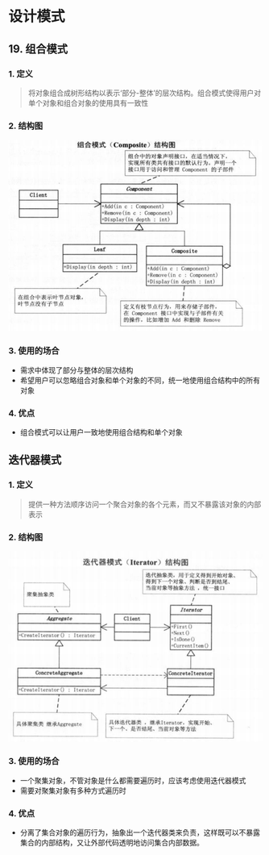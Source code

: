 # 设计模式

## 19. 组合模式

### 1. 定义

> 将对象组合成树形结构以表示‘部分-整体’的层次结构。组合模式使得用户对单个对象和组合对象的使用具有一致性

### 2. 结构图

![组合模式](./组合模式.png)

### 3. 使用的场合

- 需求中体现了部分与整体的层次结构
- 希望用户可以忽略组合对象和单个对象的不同，统一地使用组合结构中的所有对象

### 4. 优点

- 组合模式可以让用户一致地使用组合结构和单个对象

## 迭代器模式

### 1. 定义

> 提供一种方法顺序访问一个聚合对象的各个元素，而又不暴露该对象的内部表示

### 2. 结构图

![迭代器模式](./迭代器模式.png)

### 3. 使用的场合

- 一个聚集对象，不管对象是什么都需要遍历时，应该考虑使用迭代器模式
- 需要对聚集对象有多种方式遍历时

### 4. 优点

- 分离了集合对象的遍历行为，抽象出一个迭代器类来负责，这样既可以不暴露集合的内部结构，又让外部代码透明地访问集合内部数据。